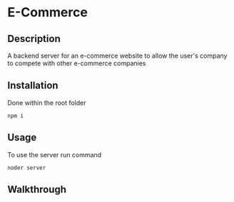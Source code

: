 # E-Commerce

## Description 
A backend server for an e-commerce website to allow the user's company to compete with other e-commerce companies 

## Installation
Done within the root folder

    npm i

## Usage
To use the server run command

    noder server

## Walkthrough 

